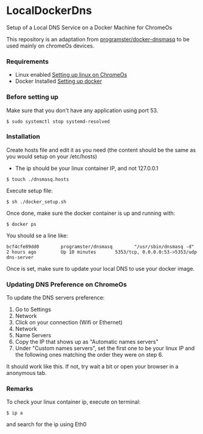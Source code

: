 # LocalDockerDns

Setup of a Local DNS Service on a Docker Machine for ChromeOs

This repository is an adaptation from [programster/docker-dnsmasq](https://github.com/programster/docker-dnsmasq)
to be used mainly on chromeOs devices.

### Requirements
- Linux enabled [Setting up linux on ChromeOs](https://support.google.com/chromebook/answer/9145439?hl=en)
- Docker Installed [Setting up docker](https://pages.github.com/)

### Before setting up
Make sure that you don't have any application using port 53.
```
$ sudo systemctl stop systemd-resolved
 ```

### Installation 

Create hosts file and edit it as you need 
(the content should be the same as you would setup on your /etc/hosts)
* The ip should be your linux container IP, and not 127.0.0.1
```
$ touch ./dnsmasq.hosts
```

Execute setup file:
```
$ sh ./docker_setup.sh
```

Once done, make sure the docker container is up and running with:
```
$ docker ps 
```

You should se a line like:
```
bcf4cfe89dd0        programster/dnsmasq        "/usr/sbin/dnsmasq -d"   2 hours ago         Up 10 minutes       5353/tcp, 0.0.0.0:53->5353/udp                 dns-server
```

Once is set, make sure to update your local DNS to use your docker image.

### Updating DNS Preference on ChromeOs

To update the DNS servers preference:
1. Go to Settings
2. Network
3. Click on your connection (Wifi or Ethernet)
4. Network
5. Name Servers
6. Copy the IP that shows up as "Automatic names servers"
7. Under "Custom names servers", set the first one to be your linux IP and the following ones matching the order they were on step 6.

It should work like this. If not, try wait a bit or open your browser in a anonymous tab.


### Remarks
To check your linux container ip, execute on terminal:
```
$ ip a
```
and search for the ip using Eth0


